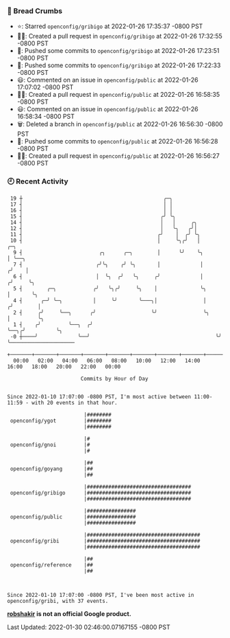 ### 🍞 Bread Crumbs

 * ⭐️: Starred `openconfig/gribigo` at 2022-01-26 17:35:37 -0800 PST
 * ✍🏼: Created a pull request in `openconfig/gribigo` at 2022-01-26 17:32:55 -0800 PST
 * 🚢: Pushed some commits to `openconfig/gribigo` at 2022-01-26 17:23:51 -0800 PST
 * 🚢: Pushed some commits to `openconfig/gribigo` at 2022-01-26 17:22:33 -0800 PST
 * 😃: Commented on an issue in `openconfig/public` at 2022-01-26 17:07:02 -0800 PST
 * ✍🏼: Created a pull request in `openconfig/public` at 2022-01-26 16:58:35 -0800 PST
 * 😃: Commented on an issue in `openconfig/public` at 2022-01-26 16:58:34 -0800 PST
 * 🗑: Deleted a branch in `openconfig/public` at 2022-01-26 16:56:30 -0800 PST
 * 🚢: Pushed some commits to `openconfig/public` at 2022-01-26 16:56:28 -0800 PST
 * ✍🏼: Created a pull request in `openconfig/public` at 2022-01-26 16:56:27 -0800 PST

### 🕘 Recent Activity
```
 19 ┼                                              ╭─╮
 17 ┤                                              │ │
 16 ┤                                              │ │
 15 ┤                                             ╭╯ ╰╮
 14 ┤                                             │   │     ╭╮
 12 ┤                                             │   ╰╮   ╭╯│
 11 ┤                                            ╭╯    │  ╭╯ ╰╮
 10 ┤                                            │     ╰╮╭╯   │          ╭─╮
  9 ┤                         ╭╮      ╭─╮        │      ╰╯    ╰╮         │ ╰──╮
  7 ┤                        ╭╯╰╮    ╭╯ ╰╮       │             │        ╭╯    │
  6 ┤                        │  ╰╮  ╭╯   ╰╮     ╭╯             │       ╭╯     ╰╮
  5 ┤        ╭─╮            ╭╯   ╰╮╭╯     ╰╮    │              ╰╮      │       ╰╮
  4 ┤      ╭─╯ ╰─╮          │     ╰╯       ╰───╮│               │     ╭╯        │
  2 ┤     ╭╯     ╰──╮      ╭╯                  ╰╯               ╰╮    │         ╰╮
  1 ┤    ╭╯         ╰──╮  ╭╯                                     ╰──╮╭╯          ╰╮
 -0 ┼────╯             ╰──╯                                         ╰╯            ╰─────────────────────
    +───────+───────+───────+───────+───────+───────+───────+───────+───────+───────+───────+───────+────
  00:00   02:00   04:00   06:00   08:00   10:00   12:00   14:00   16:00   18:00   20:00   22:00   00:00   

						Commits by Hour of Day


Since 2022-01-10 17:07:00 -0800 PST, I'm most active between 11:00-11:59 - with 20 events in that hour.

```



```
                         |########
 openconfig/ygot         |########
                         |########

                         |#
 openconfig/gnoi         |#
                         |#

                         |##
 openconfig/goyang       |##
                         |##

                         |##################################
 openconfig/gribigo      |##################################
                         |##################################

                         |################
 openconfig/public       |################
                         |################

                         |#####################################
 openconfig/gribi        |#####################################
                         |#####################################

                         |##
 openconfig/reference    |##
                         |##



Since 2022-01-10 17:07:00 -0800 PST, I've been most active in openconfig/gribi, with 37 events.

```
**[robshakir](mailto:robjs@google.com) is not an official Google product.**  


Last Updated: 2022-01-30 02:46:00.07167155 -0800 PST
